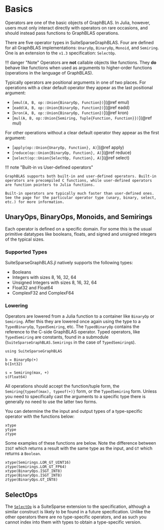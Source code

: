 # Basics

Operators are one of the basic objects of GraphBLAS. In Julia, however, users must only interact directly with operators on rare occasions, and should instead pass functions to GraphBLAS operations.

There are five operator types in SuiteSparseGraphBLAS. Four are defined for all GraphBLAS implementations: `UnaryOp`, `BinaryOp`, `Monoid`, and `Semiring`. 
One is an extension to the `v1.3` specification: `SelectOp`.

!!! danger "Note"
    Operators are **not** callable objects like functions. They **do** behave like functions when used as arguments to higher-order functions (operations in the language of GraphBLAS).

Typically operators are positional arguments in one of two places.
For operations with a clear default operator they appear as the last positional argument:

- [`emul(A, B, op::Union{BinaryOp, Function})`](@ref emul)
- [`eadd(A, B, op::Union{BinaryOp, Function})`](@ref eadd)
- [`kron(A, B, op::Union{BinaryOp, Function})`](@ref kron)
- [`mul(A, B, op::Union{Semiring, Tuple{Function, Function}})`](@ref mul)

For other operations without a clear default operator they appear as the first argument:

- [`apply(op::Union{UnaryOp, Function}, A)`](@ref apply)
- [`reduce(op::Union{BinaryOp, Function}, A)`](@ref reduce)
- [`select(op::Union{SelectOp, Function}, A)`](@ref select)

!!! note "Built-in vs User-defined operators"

    GraphBLAS supports both built-in and user-defined operators. Built-in operators are precompiled C functions, while user-defined operators are function pointers to Julia functions. 

    Built-in operators are typically much faster than user-defined ones. See the page for the particular operator type (unary, binary, select, etc.) for more information.


## UnaryOps, BinaryOps, Monoids, and Semirings

Each operator is defined on a specific domain. For some this is the usual primitive datatypes like booleans, floats, and signed and unsigned integers of the typical sizes.

### Supported Types

SuiteSparseGraphBLAS.jl natively supports the following types:

- Booleans
- Integers with sizes 8, 16, 32, 64
- Unsigned Integers with sizes 8, 16, 32, 64
- Float32 and Float64
- ComplexF32 and ComplexF64

### Lowering

Operators are lowered from a Julia function to a container like `BinaryOp` or `Semiring`. After this they are lowered once again using the type to a `TypedBinaryOp`, `TypedSemiring`, etc. The `TypedBinaryOp` contains the reference to the C-side GraphBLAS operator. Typed operators, like `TypedSemiring` are constants, found in a submodule (`SuiteSparseGraphBLAS.Semirings` in the case of `TypedSemiring`s).

```@setup operators
using SuiteSparseGraphBLAS
```
```@repl operators
b = BinaryOp(+)
b(Int32)

s = Semiring(max, +)
s(Float64)
```

All operations should accept the function/tuple form, the `Semiring{typeof(max), typeof(+)}` form, or the `TypedSemiring` form.
Unless you need to specifically cast the arguments to a specific type there is generally no need to use the latter two forms.

You can determine the the input and output types of a type-specific operator with the functions below:

```@docs
xtype
ytype
ztype
```

Some examples of these functions are below. 
Note the difference between `ISGT` which returns a result with the same type as the input, and `GT` which returns a `Boolean`.

```@repl operators
xtype(Semirings.LOR_GT_UINT16)
ztype(Semirings.LOR_GT_FP64)
xtype(BinaryOps.ISGT_INT8)
ztype(BinaryOps.ISGT_INT8)
ztype(BinaryOps.GT_INT8)
```

## SelectOps

The [`SelectOp`](@ref) is a SuiteSparse extension to the specification, although a similar construct is likely to be found in a future specification.
Unlike the other operators there are no type-specific operators, and as such you cannot index into them with types to obtain a type-specific version.
